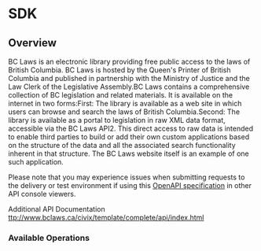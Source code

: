 # SDK

## Overview

BC Laws is an electronic library providing free public access to the laws of British Columbia. BC Laws is hosted by the Queen's Printer of British Columbia and published in partnership with the Ministry of Justice and the Law Clerk of the Legislative Assembly.BC Laws contains a comprehensive collection of BC legislation and related materials. It is available on the internet in two forms:First: The library is available as a web site in which users can browse and search the laws of British Columbia.Second: The library is available as a portal to legislation in raw XML data format, accessible via the BC Laws API2. This direct access to raw data is intended to enable third parties to build or add their own custom applications based on the structure of the data and all the associated search functionality inherent in that structure. The BC Laws website itself is an example of one such application. 

Please note that you may experience issues when submitting requests to the delivery or test environment if using this [OpenAPI specification](https://github.com/bcgov/api-specs) in other API console viewers.

Additional API Documentation
<ttp://www.bclaws.ca/civix/template/complete/api/index.html>
### Available Operations

